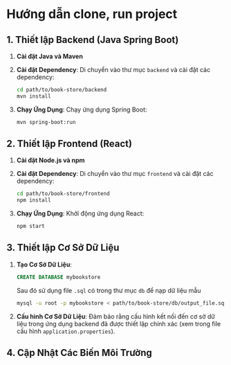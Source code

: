# Hướng dẫn clone, run project

## 1. Thiết lập Backend (Java Spring Boot)

1. **Cài đặt Java và Maven**

2. **Cài đặt Dependency**: Di chuyển vào thư mục `backend` và cài đặt các dependency:

    ```bash
    cd path/to/book-store/backend
    mvn install
    ```

3. **Chạy Ứng Dụng**: Chạy ứng dụng Spring Boot:

    ```bash
    mvn spring-boot:run
    ```

## 2. Thiết lập Frontend (React)

1. **Cài đặt Node.js và npm**

2. **Cài đặt Dependency**: Di chuyển vào thư mục `frontend` và cài đặt các dependency:

    ```bash
    cd path/to/book-store/frontend
    npm install
    ```

3. **Chạy Ứng Dụng**: Khởi động ứng dụng React:

    ```bash
    npm start
    ```

## 3. Thiết lập Cơ Sở Dữ Liệu

1. **Tạo Cơ Sở Dữ Liệu**:
    ```sql
    CREATE DATABASE mybookstore
    ```
    Sau đó sử dụng file `.sql` có trong thư mục `db` để nạp dữ liệu mẫu
    ```bash
    mysql -u root -p mybookstore < path/to/book-store/db/output_file.sql
    ```

2. **Cấu hình Cơ Sở Dữ Liệu**: Đảm bảo rằng cấu hình kết nối đến cơ sở dữ liệu trong ứng dụng backend đã được thiết lập chính xác (xem trong file cấu hình `application.properties`).

## 4. Cập Nhật Các Biến Môi Trường
